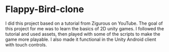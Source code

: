 # Flappy-Bird-clone

I did this project based on a tutorial from Zigurous on YouTube. The goal of this project for me was to learn the basics of 2D unity games. I followed the tutorial and used assets, then played with some of the scripts to make the game more playable. I also made it functional in the Unity Android client with touch controls. 
